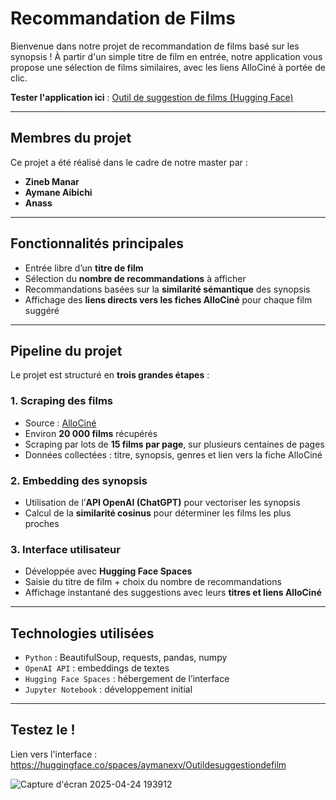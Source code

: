 # Recommandation de Films

Bienvenue dans notre projet de recommandation de films basé sur les synopsis ! À partir d'un simple titre de film en entrée, notre application vous propose une sélection de films similaires, avec les liens AlloCiné à portée de clic.

**Tester l'application ici** : [Outil de suggestion de films (Hugging Face)](https://huggingface.co/spaces/aymanexv/Outildesuggestiondefilm)

---

## Membres du projet

Ce projet a été réalisé dans le cadre de notre master par :

- **Zineb Manar**
- **Aymane Aibichi**
- **Anass**

---

## Fonctionnalités principales

- Entrée libre d’un **titre de film**
- Sélection du **nombre de recommandations** à afficher
- Recommandations basées sur la **similarité sémantique** des synopsis
- Affichage des **liens directs vers les fiches AlloCiné** pour chaque film suggéré

---

## Pipeline du projet

Le projet est structuré en **trois grandes étapes** :

### 1. Scraping des films

- Source : [AlloCiné](https://www.allocine.fr)
- Environ **20 000 films** récupérés
- Scraping par lots de **15 films par page**, sur plusieurs centaines de pages
- Données collectées : titre, synopsis, genres et lien vers la fiche AlloCiné

### 2. Embedding des synopsis

- Utilisation de l’**API OpenAI (ChatGPT)** pour vectoriser les synopsis
- Calcul de la **similarité cosinus** pour déterminer les films les plus proches

### 3. Interface utilisateur

- Développée avec **Hugging Face Spaces**
- Saisie du titre de film + choix du nombre de recommandations
- Affichage instantané des suggestions avec leurs **titres et liens AlloCiné**

---

## Technologies utilisées

- `Python` : BeautifulSoup, requests, pandas, numpy
- `OpenAI API` : embeddings de textes
- `Hugging Face Spaces` : hébergement de l’interface
- `Jupyter Notebook` : développement initial

---

## Testez le !

Lien vers l'interface : https://huggingface.co/spaces/aymanexv/Outildesuggestiondefilm

![Capture d'écran 2025-04-24 193912](https://github.com/user-attachments/assets/835ed992-74b8-47ad-b0de-299b57009963)

